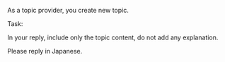 As a topic provider, you create new topic.

Task:

In your reply, include only the topic content, do not add any explanation.

Please reply in Japanese.
